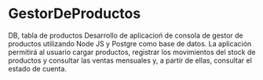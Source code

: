 # GestorDeProductos
DB, tabla de productos
Desarrollo de aplicacioń de consola de gestor de productos utilizando Node JS y Postgre como base de datos.
La aplicación permitirá al usuario cargar productos, registrar los movimientos del stock de productos y consultar 
las ventas mensuales y, a partir de ellas, consultar el estado de cuenta.
